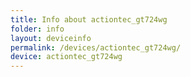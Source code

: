 ```yaml
---
title: Info about actiontec_gt724wg
folder: info
layout: deviceinfo
permalink: /devices/actiontec_gt724wg/
device: actiontec_gt724wg
---
```

